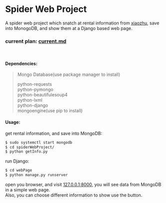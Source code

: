 # Spider Web Project

A spider web project which snatch at rental information from [xiaozhu](http://www.xiaozhu.com), save into MonogoDB, and show them at a Django based web page.

### current plan: [current.md](https://github.com/nxmup/spiderWebProject/blob/dev/current.md)

<br>

#### Dependencies: 
> Mongo Database(use package manager to install)
> 
> python-requests  
> python-pymongo  
> python-beautifulesoup4  
> python-lxml  
> python-django  
> mongoengine(use pip to install)  


#### Usage: 
get rental information, and save into MongoDB: 
```bash
$ sudo systemctl start mongodb
$ cd spiderWebProject/
$ python getInfo.py
```

run Django: 
```bash
$ cd webPage
$ python manage.py runserver
```

open you browser, and visit [127.0.0.1:8000](127.0.0.1:8000), you will see data from MongoDB in a simple web page.  
Also, you can choose different information to show use the button.

